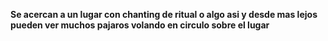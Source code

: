 **Se acercan a un lugar con chanting de ritual o algo asi y desde mas lejos pueden ver muchos pajaros volando en circulo sobre el lugar**